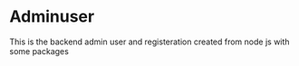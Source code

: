 # Adminuser

This is the backend admin user and registeration created from node js with some packages
